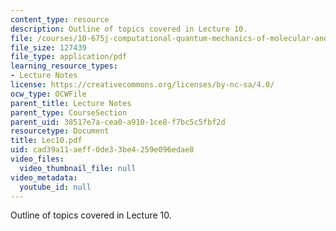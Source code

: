 ```yaml
---
content_type: resource
description: Outline of topics covered in Lecture 10.
file: /courses/10-675j-computational-quantum-mechanics-of-molecular-and-extended-systems-fall-2004/cad39a11aeff0de33be4259e096edae8_Lec10.pdf
file_size: 127439
file_type: application/pdf
learning_resource_types:
- Lecture Notes
license: https://creativecommons.org/licenses/by-nc-sa/4.0/
ocw_type: OCWFile
parent_title: Lecture Notes
parent_type: CourseSection
parent_uid: 38517e7a-cea0-a910-1ce8-f7bc5c5fbf2d
resourcetype: Document
title: Lec10.pdf
uid: cad39a11-aeff-0de3-3be4-259e096edae8
video_files:
  video_thumbnail_file: null
video_metadata:
  youtube_id: null
---
```

Outline of topics covered in Lecture 10.